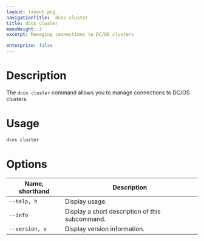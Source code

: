 ```yaml
---
layout: layout.pug
navigationTitle:  dcos cluster
title: dcos cluster
menuWeight: 3
excerpt: Managing connections to DC/OS clusters

enterprise: false
---
```


# Description
The `dcos cluster` command allows you to manage connections to DC/OS clusters.

# Usage

```bash
dcos cluster
```

# Options

| Name, shorthand |  Description |
|---------|-------------|
| `--help, h`   |  Display usage. |
| `--info`   |   Display a short description of this subcommand. |
| `--version, v`   |  Display version information. |
